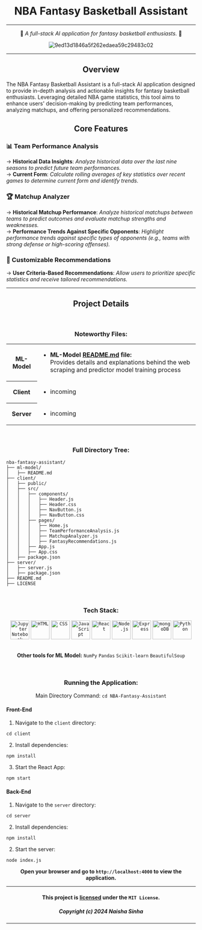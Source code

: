 <div align="center">
  
# NBA Fantasy Basketball Assistant

***

🏀 _A full-stack AI application for fantasy basketball enthusiasts._ 🏀

![9ed13d1846a5f262edaea59c29483c02](https://github.com/naishasinha/NBA-Fantasy-Assistant/assets/117387359/b33e4381-c769-42e4-b8f5-d794aebb213b)


***
## Overview 

<div align = "left">
The NBA Fantasy Basketball Assistant is a full-stack AI application designed to provide in-depth analysis and actionable insights for fantasy basketball enthusiasts. Leveraging detailed NBA game statistics, this tool aims to enhance users' decision-making by predicting team performances, analyzing matchups, and offering personalized recommendations.
</div>

## Core Features

<div align = "left">
  
### 📊 Team Performance Analysis
  
→ **Historical Data Insights**: _Analyze historical data over the last nine seasons to predict future team performances._ <br>
→ **Current Form**: _Calculate rolling averages of key statistics over recent games to determine current form and identify trends._

### 🏆 Matchup Analyzer 
→ **Historical Matchup Performance**: _Analyze historical matchups between teams to predict outcomes and evaluate matchup strengths and weaknesses._ <br>
→ **Performance Trends Against Specific Opponents**: _Highlight performance trends against specific types of opponents (e.g., teams with strong defense or high-scoring offenses)._

### 📝 Customizable Recommendations 
→ **User Criteria-Based Recommendations**: _Allow users to prioritize specific statistics and receive tailored recommendations._
</div>

***
## Project Details

<br>

### Noteworthy Files:
<table>
  <tr>
    <th>ML-Model</th>
    <td> 
      <ul>
        <li>
          <strong>ML-Model <a href = "ML-Model/README.md">README.md</a> file: </strong> <br> Provides details and explanations behind the web scraping and predictor model training process
        </li>  
      </ul>
    </td>
  </tr>
  
  <tr>
    <th>Client</th>
    <td>
      <ul>
        <li>
          incoming
        </li>  
      </ul>
    </td>
  </tr>
  <tr>
    <th>Server</th>
    <td>
      <ul>
        <li>
          incoming
        </li>  
      </ul>
    </td>
  </tr>
</table>

<br>

### Full Directory Tree:

<div align="left">

```
nba-fantasy-assistant/
├── ml-model/
│   ├── README.md
├── client/
│   ├── public/
│   ├── src/
│   │   ├── components/
│   │   │   ├── Header.js
│   │   │   ├── Header.css
│   │   │   ├── NavButton.js
│   │   │   ├── NavButton.css
│   │   ├── pages/
│   │   │   ├── Home.js
│   │   │   ├── TeamPerformanceAnalysis.js
│   │   │   ├── MatchupAnalyzer.js
│   │   │   ├── FantasyRecommendations.js
│   │   ├── App.js
│   │   ├── App.css
│   ├── package.json
├── server/
│   ├── server.js
│   ├── package.json
├── README.md
├── LICENSE
```
  
</div>

<br>

### Tech Stack:
<div align="center">
	<code><img width="50" src="https://user-images.githubusercontent.com/25181517/183914128-3fc88b4a-4ac1-40e6-9443-9a30182379b7.png" alt="Jupyter Notebook" title="Jupyter Notebook"/></code>
	<code><img width="50" src="https://user-images.githubusercontent.com/25181517/192158954-f88b5814-d510-4564-b285-dff7d6400dad.png" alt="HTML" title="HTML"/></code>
	<code><img width="50" src="https://user-images.githubusercontent.com/25181517/183898674-75a4a1b1-f960-4ea9-abcb-637170a00a75.png" alt="CSS" title="CSS"/></code>
	<code><img width="50" src="https://user-images.githubusercontent.com/25181517/117447155-6a868a00-af3d-11eb-9cfe-245df15c9f3f.png" alt="JavaScript" title="JavaScript"/></code>
	<code><img width="50" src="https://user-images.githubusercontent.com/25181517/183897015-94a058a6-b86e-4e42-a37f-bf92061753e5.png" alt="React" title="React"/></code>
	<code><img width="50" src="https://user-images.githubusercontent.com/25181517/183568594-85e280a7-0d7e-4d1a-9028-c8c2209e073c.png" alt="Node.js" title="Node.js"/></code>
	<code><img width="50" src="https://user-images.githubusercontent.com/25181517/183859966-a3462d8d-1bc7-4880-b353-e2cbed900ed6.png" alt="Express" title="Express"/></code>
	<code><img width="50" src="https://user-images.githubusercontent.com/25181517/182884177-d48a8579-2cd0-447a-b9a6-ffc7cb02560e.png" alt="mongoDB" title="mongoDB"/></code>
	<code><img width="50" src="https://user-images.githubusercontent.com/25181517/183423507-c056a6f9-1ba8-4312-a350-19bcbc5a8697.png" alt="Python" title="Python"/></code>
</div>

<br>

**Other tools for ML Model:**
`NumPy`
`Pandas`
`Scikit-learn`
`BeautifulSoup`

<br>

### Running the Application:

Main Directory Command: `cd NBA-Fantasy-Assistant`

<div align="left">

#### Front-End
1. Navigate to the `client` directory:

```
cd client
```

2. Install dependencies:

```
npm install
```

3. Start the React App:

```
npm start
```

#### Back-End
1. Navigate to the `server` directory:

```
cd server
```

2. Install dependencies:

```
npm install
```

2. Start the server:

```
node index.js
```

</div>

**Open your browser and go to `http://localhost:4000` to view the application.**

***
#### This project is [licensed](LICENSE) under the `MIT License`.
##### _Copyright (c) 2024 Naisha Sinha_

***
</div>
